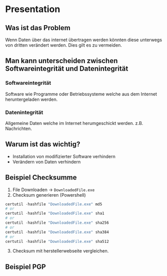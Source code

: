 # Presentation

## Was ist das Problem

Wenn Daten über das internet übertragen werden könnten diese unterwegs von dritten verändert werden. Dies gilt es zu vermeiden.

## Man kann unterscheiden zwischen Softwareintegrität und Datenintegrität

### Softwareintegrität

Software wie Programme oder Betriebssysteme welche aus dem Internet heruntergeladen werden.

### Datenintegrität

Allgemeine Daten welche im Internet herumgeschickt werden. z.B. Nachrichten.

## Warum ist das wichtig?

- Installation von modifizierter Software verhindern
- Verändern von Daten verhindern

## Beispiel Checksumme

1. File Downloaden -> `DownloadedFile.exe`
2. Checksum generieren (Powershell)

```powershell
certutil -hashfile "DownloadedFile.exe" md5
# or
certutil -hashfile "DownloadedFile.exe" sha1
# or
certutil -hashfile "DownloadedFile.exe" sha256
# or
certutil -hashfile "DownloadedFile.exe" sha384
# or
certutil -hashfile "DownloadedFile.exe" sha512
```

3. Checksum mit herstellerwebseite vergleichen.

## Beispiel PGP
